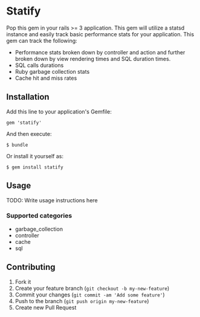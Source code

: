 # Statify

Pop this gem in your rails >= 3 application.  This gem will utilize a statsd instance and easily track basic performance stats for your application.  This gem can track the following:

- Performance stats broken down by controller and action and further broken down by view rendering times and SQL duration times.
- SQL calls durations
- Ruby garbage collection stats
- Cache hit and miss rates

## Installation

Add this line to your application's Gemfile:

    gem 'statify'

And then execute:

    $ bundle

Or install it yourself as:

    $ gem install statify

## Usage

TODO: Write usage instructions here


### Supported categories

- garbage_collection
- controller
- cache
- sql 

## Contributing

1. Fork it
2. Create your feature branch (`git checkout -b my-new-feature`)
3. Commit your changes (`git commit -am 'Add some feature'`)
4. Push to the branch (`git push origin my-new-feature`)
5. Create new Pull Request
